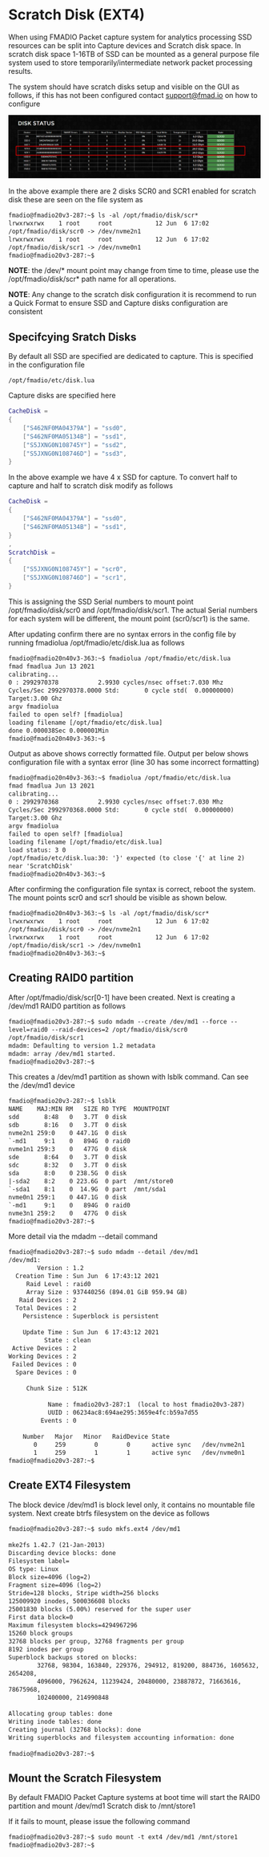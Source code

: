# Scratch Disk (EXT4)

When using FMADIO Packet capture system for analytics processing SSD resources can be split into Capture devices and Scratch disk space. In scratch disk space 1-16TB of SSD can be mounted as a general purpose file system used to store temporarily/intermediate network packet processing results.

The system should have scratch disks setup and visible on the GUI as follows, if this has not been configured contact support@fmad.io on how to configure

![FMADIO Scratch Disk Network Analytics processing space](../../images/Config/scratch-disk-ext4.md-image-0.png)

In the above example there are 2 disks SCR0 and SCR1 enabled for scratch disk these are seen on the file system as

```
fmadio@fmadio20v3-287:~$ ls -al /opt/fmadio/disk/scr*
lrwxrwxrwx    1 root     root            12 Jun  6 17:02 /opt/fmadio/disk/scr0 -> /dev/nvme2n1
lrwxrwxrwx    1 root     root            12 Jun  6 17:02 /opt/fmadio/disk/scr1 -> /dev/nvme0n1
fmadio@fmadio20v3-287:~$
```

**NOTE**: the /dev/\* mount point may change from time to time, please use the /opt/fmadio/disk/scr\* path name for all operations.

**NOTE**: Any change to the scratch disk configuration it is recommend to run a Quick Format to ensure SSD and Capture disks configuration are consistent

## Specifcying Sratch Disks

By default all SSD are specified are dedicated to capture. This is specified in the configuration file

```
/opt/fmadio/etc/disk.lua
```

Capture disks are specified here

```lua
CacheDisk =
{
    ["S462NF0MA04379A"] = "ssd0",
    ["S462NF0MA05134B"] = "ssd1",
    ["S5JXNG0N108745Y"] = "ssd2",
    ["S5JXNG0N108746D"] = "ssd3",
}
```

In the above example we have 4 x SSD for capture. To convert half to capture and half to scratch disk modify as follows

```lua
CacheDisk =
{
    ["S462NF0MA04379A"] = "ssd0",
    ["S462NF0MA05134B"] = "ssd1",
}
,
ScratchDisk =
{
    ["S5JXNG0N108745Y"] = "scr0",
    ["S5JXNG0N108746D"] = "scr1",
}
```

This is assigning the SSD Serial numbers to mount point /opt/fmadio/disk/scr0 and /opt/fmadio/disk/scr1. The actual Serial numbers for each system will be different, the mount point (scr0/scr1) is the same.

After updating confirm there are no syntax errors in the config file by running fmadiolua /opt/fmadio/etc/disk.lua as follows

```
fmadio@fmadio20n40v3-363:~$ fmadiolua /opt/fmadio/etc/disk.lua
fmad fmadlua Jun 13 2021
calibrating...
0 : 2992970378           2.9930 cycles/nsec offset:7.030 Mhz
Cycles/Sec 2992970378.0000 Std:       0 cycle std(  0.00000000) Target:3.00 Ghz
argv fmadiolua
failed to open self? [fmadiolua]
loading filename [/opt/fmadio/etc/disk.lua]
done 0.000038Sec 0.000001Min
fmadio@fmadio20n40v3-363:~$
```

Output as above shows correctly formatted file. Output per below shows configuration file with a syntax error (line 30 has some incorrect formatting)

```
fmadio@fmadio20n40v3-363:~$ fmadiolua /opt/fmadio/etc/disk.lua
fmad fmadlua Jun 13 2021
calibrating...
0 : 2992970368           2.9930 cycles/nsec offset:7.030 Mhz
Cycles/Sec 2992970368.0000 Std:       0 cycle std(  0.00000000) Target:3.00 Ghz
argv fmadiolua
failed to open self? [fmadiolua]
loading filename [/opt/fmadio/etc/disk.lua]
load status: 3 0
/opt/fmadio/etc/disk.lua:30: '}' expected (to close '{' at line 2) near 'ScratchDisk'
fmadio@fmadio20n40v3-363:~$
```

After confirming the configuration file syntax is correct, reboot the system. The mount points scr0 and scr1 should be visible as shown below.

```
fmadio@fmadio20n40v3-363:~$ ls -al /opt/fmadio/disk/scr*
lrwxrwxrwx    1 root     root            12 Jun  6 17:02 /opt/fmadio/disk/scr0 -> /dev/nvme2n1
lrwxrwxrwx    1 root     root            12 Jun  6 17:02 /opt/fmadio/disk/scr1 -> /dev/nvme0n1
fmadio@fmadio20n40v3-363:~$
```

## Creating RAID0 partition

After /opt/fmadio/disk/scr\[0-1] have been created. Next is creating a /dev/md1 RAID0 partition as follows

```
fmadio@fmadio20v3-287:~$ sudo mdadm --create /dev/md1 --force --level=raid0 --raid-devices=2 /opt/fmadio/disk/scr0 /opt/fmadio/disk/scr1
mdadm: Defaulting to version 1.2 metadata
mdadm: array /dev/md1 started.
fmadio@fmadio20v3-287:~$
```

This creates a /dev/md1 partition as shown with lsblk command. Can see the /dev/md1 device

```
fmadio@fmadio20v3-287:~$ lsblk
NAME    MAJ:MIN RM   SIZE RO TYPE  MOUNTPOINT
sdd       8:48   0   3.7T  0 disk
sdb       8:16   0   3.7T  0 disk
nvme2n1 259:0    0 447.1G  0 disk
`-md1     9:1    0   894G  0 raid0
nvme1n1 259:3    0   477G  0 disk
sde       8:64   0   3.7T  0 disk
sdc       8:32   0   3.7T  0 disk
sda       8:0    0 238.5G  0 disk
|-sda2    8:2    0 223.6G  0 part  /mnt/store0
`-sda1    8:1    0  14.9G  0 part  /mnt/sda1
nvme0n1 259:1    0 447.1G  0 disk
`-md1     9:1    0   894G  0 raid0
nvme3n1 259:2    0   477G  0 disk
fmadio@fmadio20v3-287:~$
```

More detail via the mdadm --detail command

```
fmadio@fmadio20v3-287:~$ sudo mdadm --detail /dev/md1
/dev/md1:
        Version : 1.2
  Creation Time : Sun Jun  6 17:43:12 2021
     Raid Level : raid0
     Array Size : 937440256 (894.01 GiB 959.94 GB)
   Raid Devices : 2
  Total Devices : 2
    Persistence : Superblock is persistent

    Update Time : Sun Jun  6 17:43:12 2021
          State : clean
 Active Devices : 2
Working Devices : 2
 Failed Devices : 0
  Spare Devices : 0

     Chunk Size : 512K

           Name : fmadio20v3-287:1  (local to host fmadio20v3-287)
           UUID : 06234ac8:694ae295:3659e4fc:b59a7d55
         Events : 0

    Number   Major   Minor   RaidDevice State
       0     259        0        0      active sync   /dev/nvme2n1
       1     259        1        1      active sync   /dev/nvme0n1
fmadio@fmadio20v3-287:~$
```

## Create EXT4 Filesystem

The block device /dev/md1 is block level only, it contains no mountable file system. Next create btrfs filesystem on the device as follows

```
fmadio@fmadio20v3-287:~$ sudo mkfs.ext4 /dev/md1

mke2fs 1.42.7 (21-Jan-2013)
Discarding device blocks: done
Filesystem label=
OS type: Linux
Block size=4096 (log=2)
Fragment size=4096 (log=2)
Stride=128 blocks, Stripe width=256 blocks
125009920 inodes, 500036608 blocks
25001830 blocks (5.00%) reserved for the super user
First data block=0
Maximum filesystem blocks=4294967296
15260 block groups
32768 blocks per group, 32768 fragments per group
8192 inodes per group
Superblock backups stored on blocks:
        32768, 98304, 163840, 229376, 294912, 819200, 884736, 1605632, 2654208,
        4096000, 7962624, 11239424, 20480000, 23887872, 71663616, 78675968,
        102400000, 214990848

Allocating group tables: done
Writing inode tables: done
Creating journal (32768 blocks): done
Writing superblocks and filesystem accounting information: done

fmadio@fmadio20v3-287:~$
```

## Mount the Scratch Filesystem

By default FMADIO Packet Capture systems at boot time will start the RAID0 partition and mount /dev/md1 Scratch disk to /mnt/store1

If it fails to mount, please issue the following command

```
fmadio@fmadio20v3-287:~$ sudo mount -t ext4 /dev/md1 /mnt/store1
fmadio@fmadio20v3-287:~$
```
